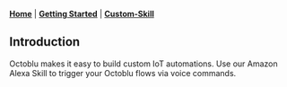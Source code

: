 **[Home](index.md)** | **[Getting Started](getting-started.md)** | **[Custom-Skill](custom-skill.md)**

## Introduction

Octoblu makes it easy to build custom IoT automations. Use our Amazon Alexa Skill to trigger your Octoblu flows via voice commands.
